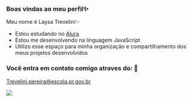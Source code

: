### Boas vindas ao meu perfil✨

Meu nome é Laysa Trevelini✨

- Estou estudando no [Alura](https://www.alura.com.br)
- Estou me desenvolvendo na linguagem JavaScript
- Utilizo esse espaço para minha organização e compartilhamento dos meus projetos desenvolvidos

### Você entra em contato comigo atraves do: 📧

Trevelini.pereira@escola.pr.gov.br


![](https://media1.tenor.com/m/WaQYXtfwj4IAAAAC/anya-forger-no.gif)
